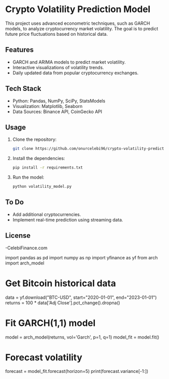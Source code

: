 # Crypto Volatility Prediction Model

This project uses advanced econometric techniques, such as GARCH models, to analyze cryptocurrency market volatility. The goal is to predict future price fluctuations based on historical data.

## Features
- GARCH and ARIMA models to predict market volatility.
- Interactive visualizations of volatility trends.
- Daily updated data from popular cryptocurrency exchanges.

## Tech Stack
- Python: Pandas, NumPy, SciPy, StatsModels
- Visualization: Matplotlib, Seaborn
- Data Sources: Binance API, CoinGecko API

## Usage
1. Clone the repository:
   ```bash
   git clone https://github.com/onurcelebi96/crypto-volatility-prediction.git
   ```
2. Install the dependencies:
   ```bash
   pip install -r requirements.txt
   ```
3. Run the model:
   ```bash
   python volatility_model.py
   ```

## To Do
- Add additional cryptocurrencies.
- Implement real-time prediction using streaming data.

## License
-CelebiFinance.com


import pandas as pd
import numpy as np
import yfinance as yf
from arch import arch_model

# Get Bitcoin historical data
data = yf.download("BTC-USD", start="2020-01-01", end="2023-01-01")
returns = 100 * data['Adj Close'].pct_change().dropna()

# Fit GARCH(1,1) model
model = arch_model(returns, vol='Garch', p=1, q=1)
model_fit = model.fit()

# Forecast volatility
forecast = model_fit.forecast(horizon=5)
print(forecast.variance[-1:])
